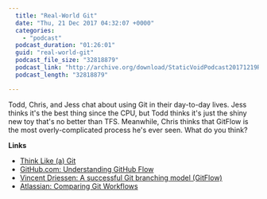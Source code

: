 ```yaml
---
  title: "Real-World Git"
  date: "Thu, 21 Dec 2017 04:32:07 +0000"
  categories: 
    - "podcast"
  podcast_duration: "01:26:01"
  guid: "real-world-git"
  podcast_file_size: "32818879"
  podcast_link: "http://archive.org/download/StaticVoidPodcast20171219RealWorldGit/StaticVoidPodcast20171219RealWorldGit.mp3"
  podcast_length: "32818879"

---
```

Todd, Chris, and Jess chat about using Git in their day-to-day lives. Jess thinks it's the best thing since the CPU, but Todd thinks it's just the shiny new toy that's no better than TFS. Meanwhile, Chris thinks that GitFlow is the most overly-complicated process he's ever seen. What do you think?  

**Links**

*   [Think Like (a) Git](http://think-like-a-git.net/)
*   [GitHub.com: Understanding GitHub Flow](https://guides.github.com/introduction/flow/)
*   [Vincent Driessen: A successful Git branching model (GitFlow)](http://nvie.com/posts/a-successful-git-branching-model/)
*   [Atlassian: Comparing Git Workflows](https://www.atlassian.com/git/tutorials/comparing-workflows)